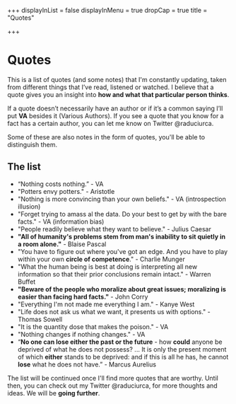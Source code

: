 +++
displayInList = false
displayInMenu = true
dropCap = true
title = "Quotes"

+++
# Quotes

This is a list of quotes (and some notes) that I'm constantly updating, taken from different things that I’ve read, listened or watched. I believe that a quote gives you an insight into **how and what that particular person thinks**.

If a quote doesn’t necessarily have an author or if it’s a common saying I’ll put **VA** besides it (Various Authors). If you see a quote that you know for a fact has a certain author, you can let me know on Twitter @raduciurca.

Some of these are also notes in the form of quotes, you'll be able to distinguish them.

## The list

* “Nothing costs nothing.” - VA
* "Potters envy potters." - Aristotle
* "Nothing is more convincing than your own beliefs." - VA (introspection illusion)
* "Forget trying to amass al the data. Do your best to get by with the bare facts." - VA (information bias)
* "People readily believe what they want to believe." - Julius Caesar
* **"All of humanity's problems stem from man's inability to sit quietly in a room alone."** - Blaise Pascal
* "You have to figure out where you've got an edge. And you have to play within your own **circle of competence**." - Charlie Munger
* "What the human being is best at doing is interpreting all new information so that their prior conclusions remain intact." - Warren Buffet
* **"Beware of the people who moralize about great issues; moralizing is easier than facing hard facts."** - John Corry
* "Everything I'm not made me everything I am." - Kanye West
* "Life does not ask us what we want, it presents us with options." - Thomas Sowell
* "It is the quantity dose that makes the poison." - VA
* "Nothing changes if nothing changes." - VA
* “**No one can lose either the past or the future** - how **could** anyone be deprived of what he does not possess? ... It is only the present moment of which **either** stands to be deprived: and if this is all he has, he cannot **lose** what he does not have.” - Marcus Aurelius

The list will be continued once I'll find more quotes that are worthy. Until then, you can check out my Twitter @raduciurca, for more thoughts and ideas. We will be **going further**.